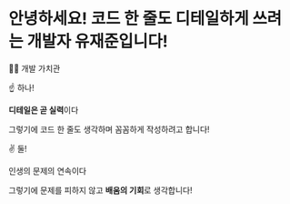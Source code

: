 # 안녕하세요! 코드 한 줄도 디테일하게 쓰려는 개발자 유재준입니다!

🧑‍💻 개발 가치관

☝️ 하나! 

**디테일은 곧 실력**이다

그렇기에 코드 한 줄도 생각하며 꼼꼼하게 작성하려고 합니다!

✌️ 둘!

인생의 문제의 연속이다

그렇기에 문제를 피하지 않고 **배움의 기회**로 생각합니다!  






<!--
**doit-zero/doit-zero** is a ✨ _special_ ✨ repository because its `README.md` (this file) appears on your GitHub profile.

Here are some ideas to get you started:

- 🔭 I’m currently working on ...
- 🌱 I’m currently learning ...
- 👯 I’m looking to collaborate on ...
- 🤔 I’m looking for help with ...
- 💬 Ask me about ...
- 📫 How to reach me: ...
- 😄 Pronouns: ...
- ⚡ Fun fact: ...
-->
